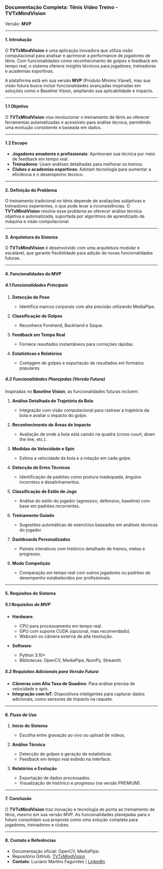 ### Documentação Completa: Tênis Vídeo Treino - TVTxMindVision  
Versão: **MVP**  

---

#### **1. Introdução**  

O **TVTxMindVision** é uma aplicação inovadora que utiliza visão computacional para analisar e aprimorar a performance de jogadores de tênis. Com funcionalidades como reconhecimento de golpes e feedback em tempo real, o sistema oferece insights técnicos para jogadores, treinadores e academias esportivas.  

A plataforma está em sua versão **MVP** (Produto Mínimo Viável), mas sua visão futura busca incluir funcionalidades avançadas inspiradas em soluções como o Baseline Vision, ampliando sua aplicabilidade e impacto.  

---

#### **1.1 Objetivo**  

O **TVTxMindVision** visa revolucionar o treinamento de tênis ao oferecer ferramentas automatizadas e acessíveis para análise técnica, permitindo uma evolução consistente e baseada em dados.  

---

#### **1.2 Escopo**  

- **Jogadores amadores e profissionais**: Aprimoram sua técnica por meio de feedback em tempo real.  
- **Treinadores**: Usam análises detalhadas para melhorar os treinos.  
- **Clubes e academias esportivas**: Adotam tecnologia para aumentar a eficiência e o desempenho técnico.  

---

#### **2. Definição do Problema**  

O treinamento tradicional no tênis depende de avaliações subjetivas e treinadores experientes, o que pode levar a inconsistências. O **TVTxMindVision** resolve esse problema ao oferecer análise técnica objetiva e automatizada, suportada por algoritmos de aprendizado de máquina e visão computacional.  

---

#### **3. Arquitetura do Sistema**  

O **TVTxMindVision** é desenvolvido com uma arquitetura modular e escalável, que garante flexibilidade para adição de novas funcionalidades futuras.  

---

#### **4. Funcionalidades do MVP**  

##### **4.1 Funcionalidades Principais**  

1. **Detecção de Pose**  
   - Identifica marcos corporais com alta precisão utilizando MediaPipe.  

2. **Classificação de Golpes**  
   - Reconhece Forehand, Backhand e Saque.  

3. **Feedback em Tempo Real**  
   - Fornece resultados instantâneos para correções rápidas.  

4. **Estatísticas e Relatórios**  
   - Contagem de golpes e exportação de resultados em formatos populares.  

##### **4.2 Funcionalidades Planejadas (Versão Futura)**  

Inspiradas no **Baseline Vision**, as funcionalidades futuras incluem:  

1. **Análise Detalhada de Trajetória da Bola**  
   - Integração com visão computacional para rastrear a trajetória da bola e avaliar o impacto do golpe.  

2. **Reconhecimento de Áreas de Impacto**  
   - Avaliação de onde a bola está caindo na quadra (cross-court, down the line, etc.).  

3. **Medidas de Velocidade e Spin**  
   - Estima a velocidade da bola e a rotação em cada golpe.  

4. **Detecção de Erros Técnicos**  
   - Identificação de padrões como postura inadequada, ângulos incorretos e desalinhamentos.  

5. **Classificação de Estilo de Jogo**  
   - Análise do estilo do jogador (agressivo, defensivo, baseline) com base em padrões recorrentes.  

6. **Treinamento Guiado**  
   - Sugestões automáticas de exercícios baseados em análises técnicas do jogador.  

7. **Dashboards Personalizados**  
   - Painéis interativos com histórico detalhado de treinos, metas e progresso.  

8. **Modo Competição**  
   - Comparação em tempo real com outros jogadores ou padrões de desempenho estabelecidos por profissionais.  

---

#### **5. Requisitos do Sistema**  

##### **5.1 Requisitos do MVP**  

- **Hardware**:  
  - CPU para processamento em tempo real.  
  - GPU com suporte CUDA (opcional, mas recomendado).  
  - Webcam ou câmera externa de alta resolução.  

- **Software**:  
  - Python 3.10+  
  - Bibliotecas: OpenCV, MediaPipe, NumPy, Streamlit.  

##### **5.2 Requisitos Adicionais para Versão Futura**  

- **Câmeras com Alta Taxa de Quadros**: Para análise precisa de velocidade e spin.  
- **Integração com IoT**: Dispositivos inteligentes para capturar dados adicionais, como sensores de impacto na raquete.  

---

#### **6. Fluxo de Uso**  

1. **Início do Sistema**  
   - Escolha entre gravação ao vivo ou upload de vídeos.  

2. **Análise Técnica**  
   - Detecção de golpes e geração de estatísticas.  
   - Feedback em tempo real exibido na interface.  

3. **Relatórios e Evolução**  
   - Exportação de dados processados.  
   - Visualização de histórico e progresso (na versão PREMIUM).  

---

#### **7. Conclusão**  

O **TVTxMindVision** traz inovação e tecnologia de ponta ao treinamento de tênis, mesmo em sua versão MVP. As funcionalidades planejadas para o futuro consolidam sua proposta como uma solução completa para jogadores, treinadores e clubes.  

---

#### **8. Contato e Referências**  

- Documentação oficial: OpenCV, MediaPipe.  
- Repositório GitHub: [TVTxMindVision](https://github.com/feralunsettler/tvtx/mvp/tvtxmindvision_optimus.py)  
- **Contato**: Luciano Martins Fagundes | [LinkedIn](https://www.linkedin.com/in/luxxmf/)  
